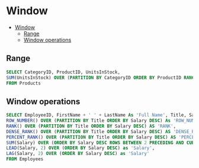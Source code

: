 # Window

- [Window](#window)
  - [Range](#range)
  - [Window operations](#window-operations)

## Range

```sql
SELECT CategoryID, ProductID, UnitsInStock,
SUM(UnitsInStock) OVER (PARTITION BY CategoryID ORDER BY ProductID RANGE BETWEEN UNBOUNDED PRECEDING AND CURRENT ROW) as 'TotalUnitsInStockPerCategory'
FROM Products
```

## Window operations

```sql
SELECT EmployeeID, FirstName + ' ' + LastName As 'Full Name', Title, Salary,
ROW_NUMBER() OVER (PARTITION BY Title ORDER BY Salary DESC) As 'ROW_NUMBER',
RANK() OVER (PARTITION BY Title ORDER BY Salary DESC) AS 'RANK',
DENSE_RANK() OVER (PARTITION BY Title ORDER BY Salary DESC) AS 'DENSE_RANK',
PERCENT_RANK() OVER (PARTITION BY Title ORDER BY Salary DESC) AS 'PERCENT_RANK',
SUM(Salary) OVER (ORDER BY Salary DESC ROWS BETWEEN 2 PRECEDING AND CURRENT ROW) AS 'sum',
LEAD(Salary, 2) OVER (ORDER BY Salary DESC) as 'Salary',
LAG(Salary, 2) OVER (ORDER BY Salary DESC) as 'Salary'
FROM Employees
```
